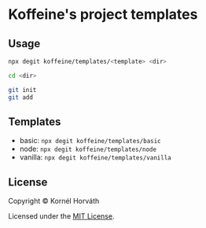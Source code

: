 # Koffeine's project templates

## Usage

```sh
npx degit koffeine/templates/<template> <dir>

cd <dir>

git init
git add
```

## Templates

- basic: `npx degit koffeine/templates/basic`
- node: `npx degit koffeine/templates/node`
- vanilla: `npx degit koffeine/templates/vanilla`

## License

Copyright © Kornél Horváth

Licensed under the [MIT License](https://raw.githubusercontent.com/koffeine/templates/master/LICENSE).
